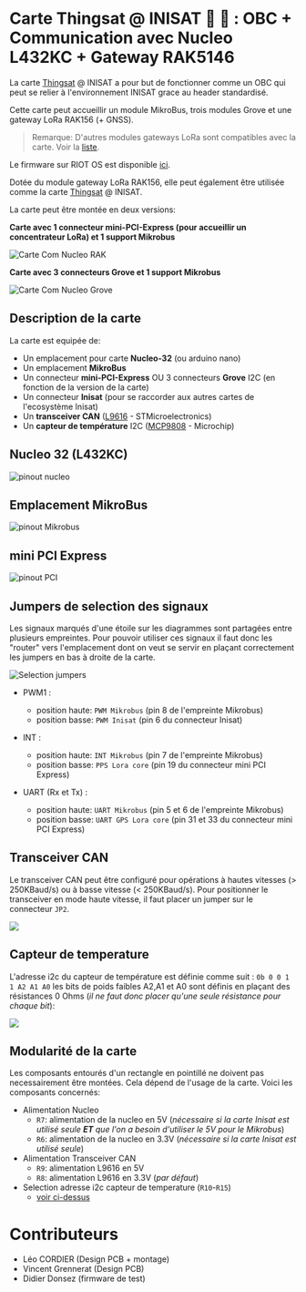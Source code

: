 # **Carte Thingsat @ INISAT 📡 🚀 : OBC + Communication avec Nucleo L432KC + Gateway RAK5146**

La carte [Thingsat](https://gricad-gitlab.univ-grenoble-alpes.fr/thingsat/public/-/blob/master/README.md?ref_type=heads) @ INISAT a pour but de fonctionner comme un OBC qui peut se relier à l'environnement INISAT grace au header standardisé. 

Cette carte peut accueillir un module MikroBus, trois modules Grove et une gateway LoRa RAK156 (+ GNSS).

> Remarque: D'autres modules gateways LoRa sont compatibles avec la carte. Voir la [liste](../../sx1302_modules).

Le firmware sur RIOT OS est disponible [ici](../../Software/riot).

Dotée du module gateway LoRa RAK156, elle peut également être utilisée comme la carte [Thingsat](https://gricad-gitlab.univ-grenoble-alpes.fr/thingsat/public/-/blob/master/README.md?ref_type=heads) @ INISAT.

La carte peut être montée en deux versions:

**Carte avec 1 connecteur mini-PCI-Express (pour accueillir un concentrateur LoRa) et 1 support Mikrobus**

![Carte Com Nucleo RAK](images/Com_Nucleo-L432kc_rak.png)

**Carte avec 3 connecteurs Grove et 1 support Mikrobus**

![Carte Com Nucleo Grove](images/Com_Nucleo-L432kc_grove.png)

## Description de la carte
La carte est equipée de:

 - Un emplacement pour carte **Nucleo-32** (ou arduino nano)
 - Un emplacement **MikroBus**
 - Un connecteur **mini-PCI-Express** OU 3 connecteurs **Grove** I2C (en fonction de la version de la carte)
 - Un connecteur **Inisat** (pour se raccorder aux autres cartes de l'ecosystème Inisat)
 - Un **transceiver CAN** ([L9616](https://www.st.com/en/automotive-analog-and-power/l9616.html) - STMicroelectronics)
 - Un **capteur de température** I2C ([MCP9808](https://www.microchip.com/en-us/product/mcp9808#document-table) - Microchip)

## Nucleo 32 (L432KC)
![pinout nucleo](images/pinout_nucleo.png)

## Emplacement MikroBus
![pinout Mikrobus](images/pinout_mikrobus.png)

## mini PCI Express

![pinout PCI](images/pinout_pci.png)

## Jumpers de selection des signaux
Les signaux marqués d'une étoile sur les diagrammes sont partagées entre plusieurs empreintes.
Pour pouvoir utiliser ces signaux il faut donc les "router" vers l'emplacement dont on veut se servir en plaçant correctement les jumpers en bas à droite de la carte.

![Selection jumpers](images/jumpers.png)

- PWM1 : 
	- position haute: `PWM Mikrobus` 		(pin 8 de l'empreinte Mikrobus)
	- position basse: `PWM Inisat` 		(pin 6 du connecteur Inisat)
	
- INT :
	- position haute: `INT Mikrobus` 		(pin 7 de l'empreinte Mikrobus)
	- position basse: `PPS Lora core` 	(pin 19 du connecteur mini PCI Express)
	
- UART (Rx et Tx) :
	- position haute: `UART Mikrobus` 	(pin 5 et 6 de l'empreinte Mikrobus)
	- position basse: `UART GPS Lora core` (pin 31 et 33 du connecteur mini PCI Express)

	
## Transceiver CAN
Le transceiver CAN peut être configuré pour opérations à hautes vitesses (> 250KBaud/s) ou à basse vitesse (< 250KBaud/s).
Pour positionner le transceiver en mode haute vitesse, il faut placer un jumper sur le connecteur `JP2`.

![](images/High_speed_CAN.png)

## Capteur de temperature
L'adresse i2c du capteur de température est définie comme suit : `0b 0 0 1 1 A2 A1 A0`
les bits de poids faibles A2,A1 et A0 sont définis en plaçant des résistances 0 Ohms (_il ne faut donc placer qu'une seule résistance pour chaque bit_): 
 

![](images/selection_adresse.png)


## Modularité de la carte
Les composants entourés d'un rectangle en pointillé ne doivent pas necessairement être montées. Cela dépend de l'usage de la carte. Voici les composants concernés:

* Alimentation Nucleo
	* `R7`: alimentation de la nucleo en 5V (_nécessaire si la carte Inisat est utilisé seule **ET** que l'on a besoin d'utiliser le 5V pour le Mikrobus_)
	* `R6`: alimentation de la nucleo en 3.3V (_nécessaire si la carte Inisat est utilisé seule_)
* Alimentation Transceiver CAN
	* `R9`: alimentation L9616 en 5V
	* `R8`: alimentation L9616 en 3.3V (_par défaut_)
* Selection adresse i2c capteur de temperature (`R10`-`R15`)
	* [voir ci-dessus](#capteur-de-temperature)


# Contributeurs

* Léo CORDIER (Design PCB + montage)
* Vincent Grennerat (Design PCB)
* Didier Donsez (firmware de test)
